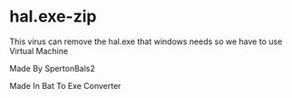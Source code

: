 # hal.exe-zip

This virus can remove the hal.exe that windows needs so we have to use Virtual Machine

Made By SpertonBals2

Made In Bat To Exe Converter

